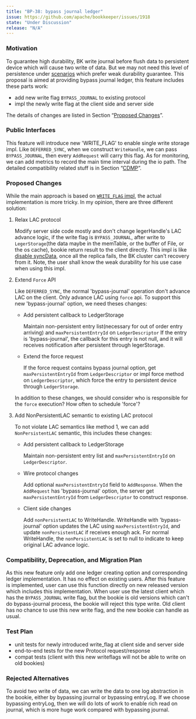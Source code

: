```yaml
---
title: "BP-38: bypass journal ledger"
issue: https://github.com/apache/bookkeeper/issues/1918
state: "Under Discussion"
release: "N/A"
---
```


### Motivation

To guarantee high durability, BK write journal before flush data to persistent device which will cause two write of data.
But we may not need this level of persistence under [scenarios](https://cwiki.apache.org/confluence/display/BOOKKEEPER/BP-14+Relax+durability) which prefer weak durability guarantee.
This proposal is aimed at providing bypass journal ledger, this feature includes these parts work:
 - add new write flag `BYPASS_JOURNAL` to existing protocol
 - impl the newly write flag at the client side and server side
 
The details of changes are listed in Section “[Proposed Changes](#proposed-changes)”.
 
### Public Interfaces

This feature will introduce new 'WRITE_FLAG' to enable single write storage impl.
Like `DEFERRED_SYNC`, when we construct `WriteHandle`, we can pass `BYPASS_JOURNAL`, then every `AddRequest` will carry this flag.
As for monitoring, we can add metrics to record the main time interval during the io path.
The detailed compatibility related stuff is in Section “[CDMP](#compatibility-deprecation-and-migration-plan)”.

### Proposed Changes

While the main approach is based on [`WRITE_FLAG` impl](https://github.com/apache/bookkeeper/pull/742),
the actual implementation is more tricky. In my opinion, there are three different solution:

1. Relax LAC protocol

    Modify server side code mostly and don't change legerHandle's LAC advance logic, if the write flag is `BYPASS_JOURNAL`, after write to `LegerStorage`(the data maybe in the memTable, or the buffer of File, or the os cache),
bookie return result to the client directly.
This impl is like [disable syncData](https://github.com/apache/bookkeeper/issues/753), once all the replica fails, the BK cluster can't recovery from it.
Note, the user shall know the weak durability for his use case when using this impl.

2. Extend `Force` API

    Like `DEFERRED_SYNC`, the normal 'bypass-journal' operation don't advance LAC on the client.
Only advance LAC using `force` api. To support this new 'bypass-journal' option, we need theses changes:

    - Add persistent callback to LedgerStorage
    
        Maintain non-persistent entry list(necessary for out of order entry arriving) and `maxPersistentEntryId` on `LedgerDescriptor`
If the entry is 'bypass-journal', the callback for this entry is not null, and it will receives notification after persistent through legerStorage.
    
    - Extend the force request
        
        If the force request contains bypass journal option, get `maxPersistentEntryId` from `LedgerDescriptor`
 or impl force method on `LedgerDescriptor`, which force the entry to persistent device through `LedgerStorage`.

    In addition to these changes, we should consider who is responsible for the `force` execution? How often to schedule 'force'?

3. Add NonPersistentLAC semantic to existing LAC protocol

    To not violate LAC semantics like method 1, we can add `NonPersistentLAC` semantic, this includes these changes:

    - Add persistent callback to LedgerStorage

        Maintain non-persistent entry list and `maxPersistentEntryId` on `LedgerDescriptor`.
        
    - Wire protocol changes
    
        Add optional `maxPersistentEntryId` field to `AddResponse`. When the `AddRequest` has 'bypass-journal' option, the server get `maxPersistentEntryId` from `LedgerDescriptor` to construct response.

    - Client side changes
    
        Add `nonPersistentLAC` to WriteHandle. WriteHandle with 'bypass-journal' option updates the LAC using `maxPersistentEntryId`, and update `nonPersistentLAC` if receives enough ack.
        For normal WriteHandle, the `nonPersistentLAC` is set to null to indicate to keep original LAC advance logic. 

### Compatibility, Deprecation, and Migration Plan

As this new feature only add one ledger creating option and corresponding ledger implementation. It has no effect
on existing users. After this feature is implemented, user can use this function directly on new released version which includes this implementation.
When user use the latest client which has the `BYPASS_JOURNAL` write flag, but the bookie is old versions which can't do bypass-journal process,
 the bookie will reject this type write. Old client has no chance to use this new write flag, and the new bookie can handle as usual.

### Test Plan

- unit tests for newly introduced write_flag at client side and server side
- end-to-end tests for the new Protocol request/response
- compat tests (client with this new writeflags will not be able to write on old bookies)

### Rejected Alternatives

To avoid two write of data, we can write the data to one log abstraction in the bookie, either by bypassing journal or 
 bypassing entryLog. If we choose bypassing entryLog, then we will do lots of work to enable rich read on journal,
 which is more huge work compared with bypassing journal.


